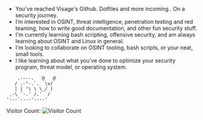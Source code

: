 - You've reached Visage's Github. Dotfiles and more incoming.. On a security journey.
- I’m interested in OSINT, threat intelligence, penetration testing and red teaming, how to write good documentation, and other fun security stuff.
- I'm currently learning bash scripting, offensive security, and am always learning about OSINT and Linux in general. 
- I'm looking to collaborate on OSINT tooling, bash scripts, or your neat, small tools. 
- I like learning about what you've done to optimize your security program, threat model, or operating system.
```
    .----.   @   @
   / .-"-.`.  \v/
   | | '\ \ \_/ )
 ,-\ `-.' /.'  /
'---`----'----'
```
<!---
v1sages/v1sages is a ✨ special ✨ repository because its `README.md` (this file) appears on your GitHub profile.
You can click the Preview link to take a look at your changes.
--->
Visitor Count:
![Visitor Count](https://profile-counter.glitch.me/{v1sages}/count.svg)
